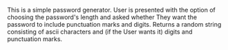 This is a simple password generator. 
User is presented with the option of choosing the password's length and asked whether They want the password to include punctuation marks and digits.
Returns a random string consisting of ascii characters and (if the User wants it) digits and punctuation marks.
